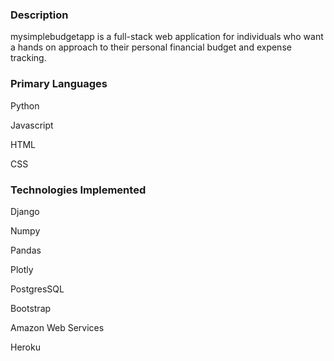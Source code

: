 ### Description

mysimplebudgetapp is a full-stack web application for individuals who want a hands on approach to their personal financial budget and expense tracking.


### Primary Languages

Python

Javascript

HTML

CSS

### Technologies Implemented

Django

Numpy

Pandas

Plotly

PostgresSQL

Bootstrap

Amazon Web Services

Heroku






